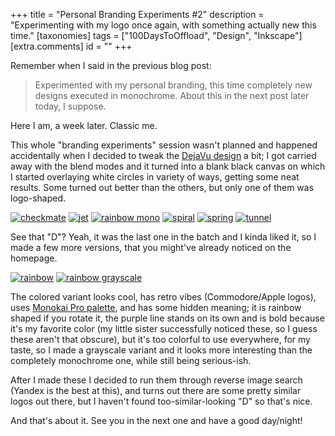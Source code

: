 +++
title = "Personal Branding Experiments #2"
description = "Experimenting with my logo once again, with something actually new this time."
[taxonomies]
tags = ["100DaysToOffload", "Design", "Inkscape"]
[extra.comments]
id = ""
+++

Remember when I said in the previous blog post:

> Experimented with my personal branding, this time completely new designs executed in monochrome. About this in the next post later today, I suppose.

Here I am, a week later. Classic me.

This whole "branding experiments" session wasn't planned and happened accidentally when I decided to tweak the [DejaVu design](@/blog/2024-08-17-brand-experiments/index.md) a bit; I got carried away with the blend modes and it turned into a blank black canvas on which I started overlaying white circles in variety of ways, getting some neat results. Some turned out better than the others, but only one of them was logo-shaped.

<div class="media-grid-markdown">

[![checkmate](checkmate.png)](https://codeberg.org/daudix/archive/raw/commit/47b37a11a8df0d8656cf3e0858d64c1511b384dd/daudix/experiments/checkmate.png)
[![jet](jet.png)](https://codeberg.org/daudix/archive/raw/commit/47b37a11a8df0d8656cf3e0858d64c1511b384dd/daudix/experiments/jet.png)
[![rainbow mono](rainbow-mono.png)](https://codeberg.org/daudix/archive/raw/commit/47b37a11a8df0d8656cf3e0858d64c1511b384dd/daudix/experiments/rainbow-mono.png)
[![spiral](spiral.png)](https://codeberg.org/daudix/archive/raw/commit/47b37a11a8df0d8656cf3e0858d64c1511b384dd/daudix/experiments/spiral.png)
[![spring](spring.png)](https://codeberg.org/daudix/archive/raw/commit/47b37a11a8df0d8656cf3e0858d64c1511b384dd/daudix/experiments/spring.png)
[![tunnel](tunnel.png)](https://codeberg.org/daudix/archive/raw/commit/47b37a11a8df0d8656cf3e0858d64c1511b384dd/daudix/experiments/tunnel.png)
</div>

See that "D"? Yeah, it was the last one in the batch and I kinda liked it, so I made a few more versions, that you might've already noticed on the homepage.

<div class="media-grid-markdown">

[![rainbow](rainbow.png)](https://codeberg.org/daudix/archive/raw/commit/47b37a11a8df0d8656cf3e0858d64c1511b384dd/daudix/experiments/rainbow.png)
[![rainbow grayscale](rainbow-grayscale.png)](https://codeberg.org/daudix/archive/raw/commit/47b37a11a8df0d8656cf3e0858d64c1511b384dd/daudix/experiments/rainbow-grayscale.png)
</div>

The colored variant looks cool, has retro vibes (Commodore/Apple logos), uses [Monokai Pro palette](https://github.com/subtheme-dev/monokai-pro/blob/4978c01ff3116e4dd19825d93e4e6c182d361764/colors/default.yaml), and has some hidden meaning; <span class="spoiler solid">it is rainbow shaped if you rotate it, the purple line stands on its own and is bold because it's my favorite color</span> (my little sister successfully noticed these, so I guess these aren't that obscure), but it's too colorful to use everywhere, for my taste, so I made a grayscale variant and it looks more interesting than the completely monochrome one, while still being serious-ish.

After I made these I decided to run them through reverse image search (Yandex is the best at this), and turns out there are some pretty similar logos out there, but I haven't found too-similar-looking "D" so that's nice.

And that's about it. See you in the next one and have a good day/night!
